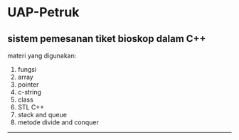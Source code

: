 # UAP-Petruk
sistem pemesanan tiket bioskop dalam C++
---------------
materi yang digunakan:
1. fungsi
2. array
3. pointer
4. c-string
5. class
6. STL C++
7. stack and queue
8. metode divide and conquer
---------------
